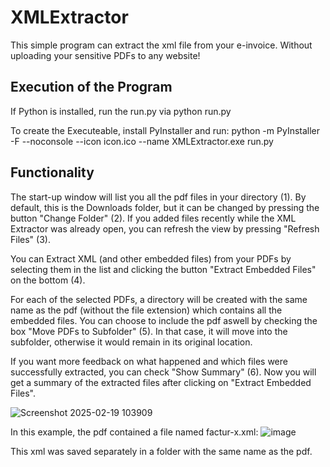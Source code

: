 # XMLExtractor
This simple program can extract the xml file from your e-invoice. Without uploading your sensitive PDFs to any website!

## Execution of the Program
If Python is installed, run the run.py via
python run.py

To create the Executeable, install PyInstaller and run:
python -m PyInstaller -F --noconsole --icon icon.ico --name XMLExtractor.exe run.py 

## Functionality
The start-up window will list you all the pdf files in your directory (1).
By default, this is the Downloads folder, but it can be changed by pressing the button "Change Folder" (2).
If you added files recently while the XML Extractor was already open, you can refresh the view by pressing "Refresh Files" (3).

You can Extract XML (and other embedded files) from your PDFs by selecting them in the list and clicking the button "Extract Embedded Files" on the bottom (4).

For each of the selected PDFs, a directory will be created with the same name as the pdf (without the file extension) which contains all the embedded files. 
You can choose to include the pdf aswell by checking the box "Move PDFs to Subfolder" (5). In that case, it will move into the subfolder, otherwise it would remain in its original location.

If you want more feedback on what happened and which files were successfully extracted, you can check "Show Summary" (6).
Now you will get a summary of the extracted files after clicking on "Extract Embedded Files".

![Screenshot 2025-02-19 103909](https://github.com/user-attachments/assets/49c06e06-f8ee-48cf-a88b-4f103696af0b)

In this example, the pdf contained a file named factur-x.xml:
![image](https://github.com/user-attachments/assets/b75fe984-2ccd-42dd-b941-64d7f152f017)

This xml was saved separately in a folder with the same name as the pdf.

